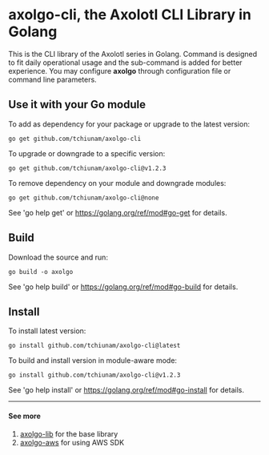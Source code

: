 # axolgo-cli, the Axolotl CLI Library in Golang
This is the CLI library of the Axolotl series in Golang. Command is 
designed to fit daily operational usage and the sub-command is 
added for better experience. You may configure **axolgo** through 
configuration file or command line parameters.

## Use it with your Go module
To add as dependency for your package or upgrade to the latest version:
```
go get github.com/tchiunam/axolgo-cli
```

To upgrade or downgrade to a specific version:
```
go get github.com/tchiunam/axolgo-cli@v1.2.3
```

To remove dependency on your module and downgrade modules:
```
go get github.com/tchiunam/axolgo-cli@none
```

See 'go help get' or https://golang.org/ref/mod#go-get for details.

## Build
Download the source and run:
```
go build -o axolgo
```

See 'go help build' or https://golang.org/ref/mod#go-build for details.

## Install
To install latest version:
```
go install github.com/tchiunam/axolgo-cli@latest
```

To build and install version in module-aware mode:
```
go install github.com/tchiunam/axolgo-cli@v1.2.3
```

See 'go help install' or https://golang.org/ref/mod#go-install for details.

---
#### See more  
1. [axolgo-lib](https://github.com/tchiunam/axolgo-lib) for the base library
2. [axolgo-aws](https://github.com/tchiunam/axolgo-aws) for using AWS SDK
